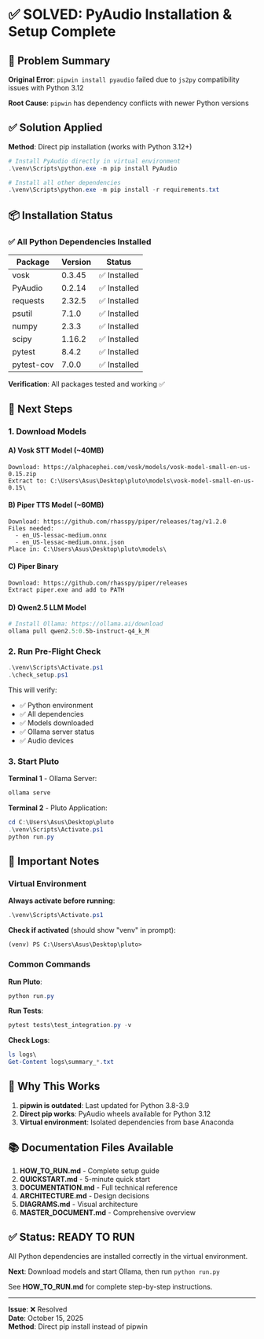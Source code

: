 # ✅ SOLVED: PyAudio Installation & Setup Complete

## 🎯 Problem Summary

**Original Error**: `pipwin install pyaudio` failed due to `js2py` compatibility issues with Python 3.12

**Root Cause**: `pipwin` has dependency conflicts with newer Python versions

## ✅ Solution Applied

**Method**: Direct pip installation (works with Python 3.12+)

```powershell
# Install PyAudio directly in virtual environment
.\venv\Scripts\python.exe -m pip install PyAudio

# Install all other dependencies
.\venv\Scripts\python.exe -m pip install -r requirements.txt
```

## 📦 Installation Status

### ✅ All Python Dependencies Installed

| Package | Version | Status |
|---------|---------|--------|
| vosk | 0.3.45 | ✅ Installed |
| PyAudio | 0.2.14 | ✅ Installed |
| requests | 2.32.5 | ✅ Installed |
| psutil | 7.1.0 | ✅ Installed |
| numpy | 2.3.3 | ✅ Installed |
| scipy | 1.16.2 | ✅ Installed |
| pytest | 8.4.2 | ✅ Installed |
| pytest-cov | 7.0.0 | ✅ Installed |

**Verification**: All packages tested and working ✅

## 🚀 Next Steps

### 1. Download Models

#### A) Vosk STT Model (~40MB)
```
Download: https://alphacephei.com/vosk/models/vosk-model-small-en-us-0.15.zip
Extract to: C:\Users\Asus\Desktop\pluto\models\vosk-model-small-en-us-0.15\
```

#### B) Piper TTS Model (~60MB)
```
Download: https://github.com/rhasspy/piper/releases/tag/v1.2.0
Files needed:
  - en_US-lessac-medium.onnx
  - en_US-lessac-medium.onnx.json
Place in: C:\Users\Asus\Desktop\pluto\models\
```

#### C) Piper Binary
```
Download: https://github.com/rhasspy/piper/releases
Extract piper.exe and add to PATH
```

#### D) Qwen2.5 LLM Model
```powershell
# Install Ollama: https://ollama.ai/download
ollama pull qwen2.5:0.5b-instruct-q4_k_M
```

### 2. Run Pre-Flight Check

```powershell
.\venv\Scripts\Activate.ps1
.\check_setup.ps1
```

This will verify:
- ✅ Python environment
- ✅ All dependencies
- ✅ Models downloaded
- ✅ Ollama server status
- ✅ Audio devices

### 3. Start Pluto

**Terminal 1** - Ollama Server:
```powershell
ollama serve
```

**Terminal 2** - Pluto Application:
```powershell
cd C:\Users\Asus\Desktop\pluto
.\venv\Scripts\Activate.ps1
python run.py
```

## 📝 Important Notes

### Virtual Environment

**Always activate before running**:
```powershell
.\venv\Scripts\Activate.ps1
```

**Check if activated** (should show "venv" in prompt):
```
(venv) PS C:\Users\Asus\Desktop\pluto>
```

### Common Commands

**Run Pluto**:
```powershell
python run.py
```

**Run Tests**:
```powershell
pytest tests\test_integration.py -v
```

**Check Logs**:
```powershell
ls logs\
Get-Content logs\summary_*.txt
```

## 🔧 Why This Works

1. **pipwin is outdated**: Last updated for Python 3.8-3.9
2. **Direct pip works**: PyAudio wheels available for Python 3.12
3. **Virtual environment**: Isolated dependencies from base Anaconda

## 📚 Documentation Files Available

1. **HOW_TO_RUN.md** - Complete setup guide
2. **QUICKSTART.md** - 5-minute quick start
3. **DOCUMENTATION.md** - Full technical reference  
4. **ARCHITECTURE.md** - Design decisions
5. **DIAGRAMS.md** - Visual architecture
6. **MASTER_DOCUMENT.md** - Comprehensive overview

## ✅ Status: READY TO RUN

All Python dependencies are installed correctly in the virtual environment.

**Next**: Download models and start Ollama, then run `python run.py`

See **HOW_TO_RUN.md** for complete step-by-step instructions.

---

**Issue**: ❌ Resolved  
**Date**: October 15, 2025  
**Method**: Direct pip install instead of pipwin
